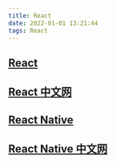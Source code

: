 ```yaml
---
title: React
date: 2022-01-01 13:21:44
tags: React
---
```


## [React](https://reactjs.org/docs/getting-started.html)

## [React 中文网](https://zh-hans.reactjs.org/docs/getting-started.html)

## [React Native](https://reactnative.dev/docs/getting-started)

## [React Native 中文网](https://www.react-native.cn/docs/getting-started)
